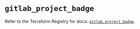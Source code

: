# `gitlab_project_badge`

Refer to the Terraform Registry for docs: [`gitlab_project_badge`](https://registry.terraform.io/providers/gitlabhq/gitlab/18.4.1/docs/resources/project_badge).
